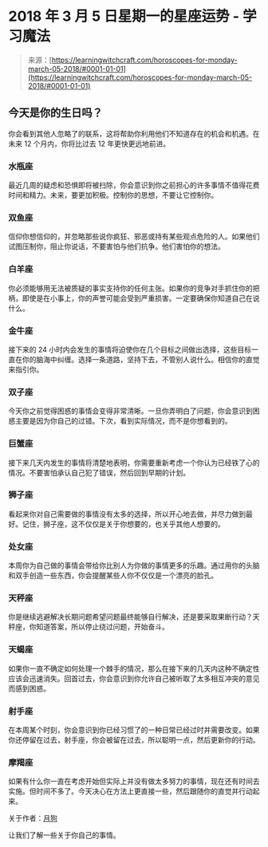 <!--yml

类别：未分类

日期：2024-06-12 18:21:15

-->

# 2018 年 3 月 5 日星期一的星座运势 - 学习魔法

> 来源：[https://learningwitchcraft.com/horoscopes-for-monday-march-05-2018/#0001-01-01](https://learningwitchcraft.com/horoscopes-for-monday-march-05-2018/#0001-01-01)

## 今天是你的生日吗？

你会看到其他人忽略了的联系，这将帮助你利用他们不知道存在的机会和机遇。在未来 12 个月内，你将比过去 12 年更快更远地前进。

### 水瓶座

最近几周的疑虑和恐惧即将被扫除，你会意识到你之前担心的许多事情不值得花费时间和精力。未来，要更加积极。控制你的思想，不要让它控制你。

### 双鱼座

信仰你想信仰的，并忽略那些说你疯狂、邪恶或持有某些观点危险的人。如果他们试图压制你，阻止你说话，不要害怕与他们抗争。他们害怕你的想法。

### 白羊座

你必须能够用无法被质疑的事实支持你的任何主张。如果你的竞争对手抓住你的把柄，即使是在小事上，你的声誉可能会受到严重损害。一定要确保你知道自己在说什么。

### 金牛座

接下来的 24 小时内会发生的事情将迫使你在几个目标之间做出选择，这些目标一直在你的脑海中纠缠。选择一条道路，坚持下去，不管别人说什么。相信你的直觉来指引你。

### 双子座

今天你之前觉得困惑的事情会变得非常清晰。一旦你弄明白了问题，你会意识到困惑主要是因为你自己的过错。下次，看到实际情况，而不是你想看到的。

### 巨蟹座

接下来几天内发生的事情将清楚地表明，你需要重新考虑一个你认为已经铁了心的情况。不要害怕承认自己犯了错误，然后回到早期的计划。

### 狮子座

看起来你对自己需要做的事情没有太多的选择，所以开心地去做，并尽力做到最好。记住，狮子座，这不仅仅是关于你想要的，也关乎其他人想要的。

### 处女座

本周你为自己做的事情会带给你比别人为你做的事情更多的乐趣。通过用你的头脑和双手创造一些东西，你会提醒某些人你不仅仅是一个漂亮的脸孔。

### 天秤座

你是继续逃避解决长期问题希望问题最终能够自行解决，还是要采取果断行动？天秤座，你知道答案，所以停止绕过问题，开始奋斗。

### 天蝎座

如果你一直不确定如何处理一个棘手的情况，那么在接下来的几天内这种不确定性应该会迅速消失。回首过去，你会意识到你允许自己被听取了太多相互冲突的意见而感到困惑。

### 射手座

在本周某个时刻，你会意识到你已经习惯了的一种日常已经过时并需要改变。如果你还停留在过去，射手座，你会被留在过去，所以聪明一点，然后更新你的行动。

### 摩羯座

如果有什么你一直在考虑开始但实际上并没有做太多努力的事情，现在还有时间去实施。但时间不多了。今天决心在方法上更直接一些，然后跟随你的直觉并行动起来。

关于作者：[月狗](https://learningwitchcraft.com/profile/?tthayer/)

让我们了解一些关于你自己的事情。
